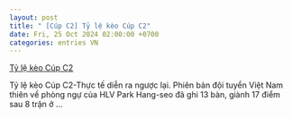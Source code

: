 ```yaml
---
layout: post
title: " [Cúp C2] Tỷ lệ kèo Cúp C2"
date: Fri, 25 Oct 2024 02:00:00 +0700
categories: entries VN
---
```

[Tỷ lệ kèo Cúp C2](https://hnue.edu.vn/Xsn-2024-10-25/Club%20--%20game%20b%C3%A0i%20%C4%91%E1%BB%91i%20th%C6%B0%E1%BB%9Fng/)

Tỷ lệ kèo Cúp C2-Thực tế diễn ra ngược lại. Phiên bản đội tuyển Việt Nam thiên về phòng ngự của HLV Park Hang-seo đã ghi 13 bàn, giành 17 điểm sau 8 trận ở ...

